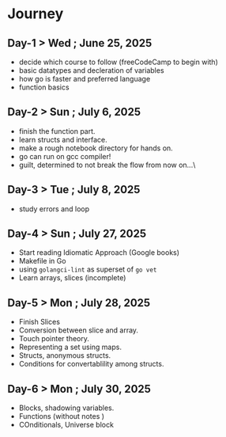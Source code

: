 # Journey

## Day-1 > Wed ; June 25, 2025
- decide which course to follow (freeCodeCamp to begin with)
- basic datatypes and decleration of variables
- how go is faster and preferred language
- function basics

## Day-2 > Sun ; July 6, 2025
- finish the function part.
- learn structs and interface.
- make a rough notebook directory for hands on.
- go can run on gcc compiler!
- guilt, determined to not break the flow from now on...\

## Day-3 > Tue ; July 8, 2025
- study errors and loop

## Day-4 > Sun ; July 27, 2025
- Start reading Idiomatic Approach (Google books)
- Makefile in Go
- using `golangci-lint` as superset of `go vet`
- Learn arrays, slices (incomplete)

## Day-5 > Mon ; July 28, 2025
- Finish Slices
- Conversion between slice and array.
- Touch pointer theory.
- Representing a set using maps.
- Structs, anonymous structs.
- Conditions for convertablility among structs.

## Day-6 > Mon ; July 30, 2025
- Blocks, shadowing variables.
- Functions (without notes )
- COnditionals, Universe block